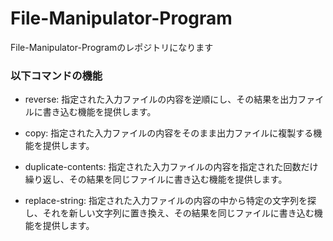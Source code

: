﻿# File-Manipulator-Program

File-Manipulator-Programのレポジトリになります

### 以下コマンドの機能
- reverse:  指定された入力ファイルの内容を逆順にし、その結果を出力ファイルに書き込む機能を提供します。

- copy:  指定された入力ファイルの内容をそのまま出力ファイルに複製する機能を提供します。

- duplicate-contents:  指定された入力ファイルの内容を指定された回数だけ繰り返し、その結果を同じファイルに書き込む機能を提供します。

- replace-string:  指定された入力ファイルの内容の中から特定の文字列を探し、それを新しい文字列に置き換え、その結果を同じファイルに書き込む機能を提供します。
